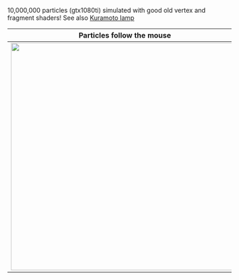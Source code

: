 10,000,000 particles (gtx1080ti) simulated with good old vertex and fragment shaders! See also [Kuramoto lamp](https://github.com/JerboaBurrow/Kuramoto-lamp)

Particles follow the mouse            |  Click to draw obstacles
:-------------------------:|:-------------------------:
<img src="https://github.com/user-attachments/assets/dc9efd37-60e2-4426-a9be-4561e7ac41fd" width=512px height=512px>  |  <img src="https://github.com/user-attachments/assets/39eb0677-95f3-4bee-a163-13abf518fef8" width=512px height=512px>
